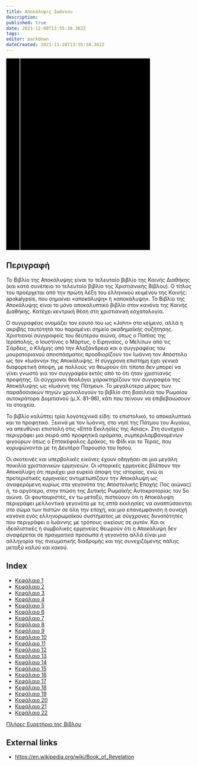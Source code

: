 ```yaml
---
title: Αποκάλυψις Ιωάννου
description: 
published: true
date: 2021-12-08T13:55:38.362Z
tags: 
editor: markdown
dateCreated: 2021-11-28T13:55:38.362Z
---
```


<div class="urantiapedia-book-front urantiapedia-book-bible">
<svg xmlns="http://www.w3.org/2000/svg"
	width="102.6mm" height="136.8mm"
	viewBox="0 0 102.6 136.8" version="1.1">
	<g transform="translate(-7,-5)">
		<rect width="9.6" height="136.8" x="7" y="5" />
		<rect width="96.9" height="136.8" x="17" y="5" />
		<text style="font-size:5px" x="61" y="22">Η ΒΊΒΛΟΣ</text>
		<text style="font-size:4px" x="61" y="125">Greek Old Testament (Septuagint), 1935</text>
		<text style="font-size:9px" x="61" y="60">Αποκάλυψις Ιωάννου</text>
	</g>
</svg>
</div>

## Περιγραφή


Το Βιβλίο της Αποκάλυψης είναι το τελευταίο βιβλίο της Καινής Διαθήκης (και κατά συνέπεια το τελευταίο βιβλίο της Χριστιανικής Βίβλου). Ο τίτλος του προέρχεται από την πρώτη λέξη του ελληνικού κειμένου της Κοινής: apokalypsis, που σημαίνει «αποκάλυψη» ή «αποκάλυψη». Το Βιβλίο της Αποκάλυψης είναι το μόνο αποκαλυπτικό βιβλίο στον κανόνα της Καινής Διαθήκης. Κατέχει κεντρική θέση στη χριστιανική εσχατολογία.

Ο συγγραφέας ονομάζει τον εαυτό του ως «John» στο κείμενο, αλλά η ακριβής ταυτότητά του παραμένει σημείο ακαδημαϊκής συζήτησης. Χριστιανοί συγγραφείς του δεύτερου αιώνα, όπως ο Παπίας της Ιεράπολης, ο Ιουστίνος ο Μάρτυς, ο Ειρηναίος, ο Μελίτων από τις Σάρδεις, ο Κλήμης από την Αλεξάνδρεια και ο συγγραφέας του μουρατοριανού αποσπάσματος προσδιορίζουν τον Ιωάννη τον Απόστολο ως τον «Ιωάννη» της Αποκάλυψης. Η σύγχρονη επιστήμη έχει γενικά διαφορετική άποψη, με πολλούς να θεωρούν ότι τίποτα δεν μπορεί να γίνει γνωστό για τον συγγραφέα εκτός από το ότι ήταν χριστιανός προφήτης. Οι σύγχρονοι θεολόγοι χαρακτηρίζουν τον συγγραφέα της Αποκάλυψης ως «Ιωάννη της Πάτμου». Το μεγαλύτερο μέρος των παραδοσιακών πηγών χρονολογούν το βιβλίο στη βασιλεία του Ρωμαίου αυτοκράτορα Δομιτιανού (μ.Χ. 81–96), κάτι που τείνουν να επιβεβαιώσουν τα στοιχεία.

Το βιβλίο καλύπτει τρία λογοτεχνικά είδη: το επιστολικό, το αποκαλυπτικό και το προφητικό. Ξεκινά με τον Ιωάννη, στο νησί της Πάτμου του Αιγαίου, να απευθύνει επιστολή στις «Επτά Εκκλησίες της Ασίας». Στη συνέχεια περιγράφει μια σειρά από προφητικά οράματα, συμπεριλαμβανομένων φιγούρων όπως ο Επτακέφαλος Δράκος, το Φίδι και το Τέρας, που κορυφώνονται με τη Δευτέρα Παρουσία του Ιησού.

Οι σκοτεινές και υπερβολικές εικόνες έχουν οδηγήσει σε μια μεγάλη ποικιλία χριστιανικών ερμηνειών. Οι ιστορικές ερμηνείες βλέπουν την Αποκάλυψη ότι περιέχει μια ευρεία άποψη της ιστορίας, ενώ οι προτεριστικές ερμηνείες αντιμετωπίζουν την Αποκάλυψη ως αναφερόμενη κυρίως στα γεγονότα της Αποστολικής Εποχής (1ος αιώνας) ή, το αργότερο, στην πτώση της Δυτικής Ρωμαϊκής Αυτοκρατορίας τον 5ο αιώνα. Οι φουτουριστές, εν τω μεταξύ, πιστεύουν ότι η Αποκάλυψη περιγράφει μελλοντικά γεγονότα με τις επτά εκκλησίες να αναπτύσσονται στο σώμα των πιστών σε όλη την εποχή, και μια επανεμφάνιση ή συνεχή κανόνα ενός ελληνορωμαϊκού συστήματος με σύγχρονες δυνατότητες που περιγράφει ο Ιωάννης με τρόπους οικείους σε αυτόν. Και οι ιδεαλιστικές ή συμβολικές ερμηνείες θεωρούν ότι η Αποκάλυψη δεν αναφέρεται σε πραγματικά πρόσωπα ή γεγονότα αλλά είναι μια αλληγορία της πνευματικής διαδρομής και της συνεχιζόμενης πάλης μεταξύ καλού και κακού.

## Index

- [Κεφάλαιο 1](/el/Bible/Revelation/1)
- [Κεφάλαιο 2](/el/Bible/Revelation/2)
- [Κεφάλαιο 3](/el/Bible/Revelation/3)
- [Κεφάλαιο 4](/el/Bible/Revelation/4)
- [Κεφάλαιο 5](/el/Bible/Revelation/5)
- [Κεφάλαιο 6](/el/Bible/Revelation/6)
- [Κεφάλαιο 7](/el/Bible/Revelation/7)
- [Κεφάλαιο 8](/el/Bible/Revelation/8)
- [Κεφάλαιο 9](/el/Bible/Revelation/9)
- [Κεφάλαιο 10](/el/Bible/Revelation/10)
- [Κεφάλαιο 11](/el/Bible/Revelation/11)
- [Κεφάλαιο 12](/el/Bible/Revelation/12)
- [Κεφάλαιο 13](/el/Bible/Revelation/13)
- [Κεφάλαιο 14](/el/Bible/Revelation/14)
- [Κεφάλαιο 15](/el/Bible/Revelation/15)
- [Κεφάλαιο 16](/el/Bible/Revelation/16)
- [Κεφάλαιο 17](/el/Bible/Revelation/17)
- [Κεφάλαιο 18](/el/Bible/Revelation/18)
- [Κεφάλαιο 19](/el/Bible/Revelation/19)
- [Κεφάλαιο 20](/el/Bible/Revelation/20)
- [Κεφάλαιο 21](/el/Bible/Revelation/21)
- [Κεφάλαιο 22](/el/Bible/Revelation/22)


[Πλήρες Ευρετήριο της Βίβλου](/el/index/bible)


## External links

- https://en.wikipedia.org/wiki/Book_of_Revelation